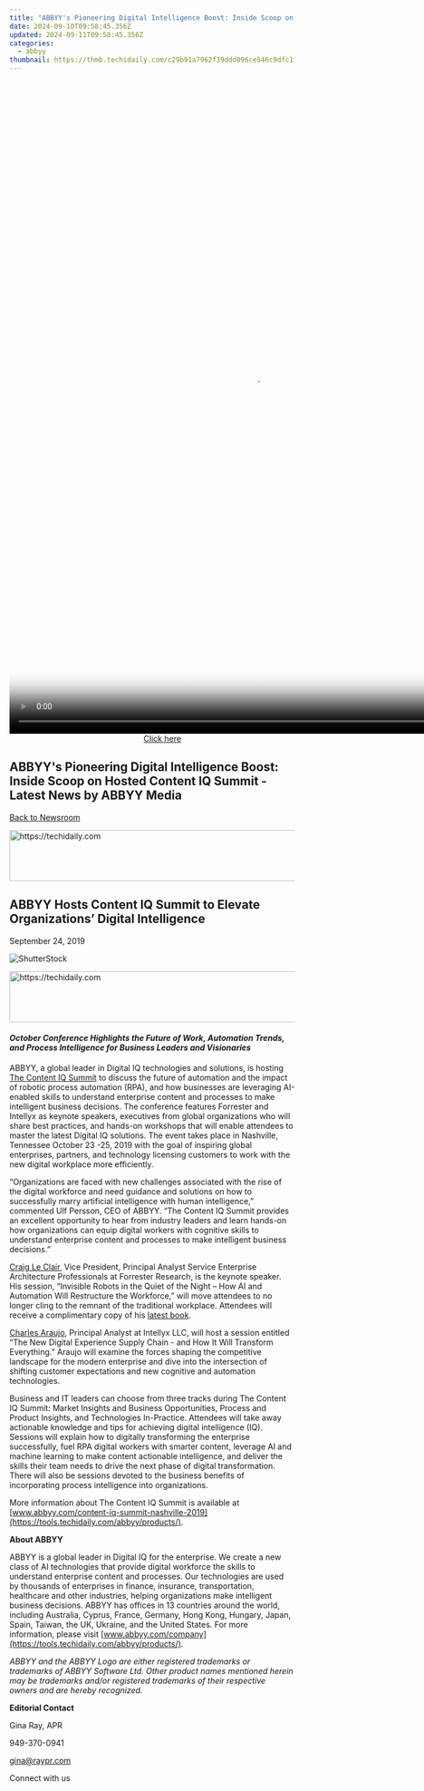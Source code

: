 ```yaml
---
title: "ABBYY's Pioneering Digital Intelligence Boost: Inside Scoop on Hosted Content IQ Summit - Latest News by ABBYY Media"
date: 2024-09-10T09:58:45.356Z
updated: 2024-09-11T09:58:45.356Z
categories:
  - abbyy
thumbnail: https://thmb.techidaily.com/c29b91a7962f39ddd096ce546c9dfc1fb01c0ff8da863bde22cbea6330385384.jpg
---
```






<!-- affiliate ads begin -->
<span id="1542129">
					<video width="864" height="1152" style="cursor:pointer"
           poster="//a.impactradius-go.com/display-clicktoplayimage/1542129.png"
           onclick="if(!this.playClicked){this.play();this.setAttribute('controls',true);this.playClicked=true;}">
	   <source src="//a.impactradius-go.com/display-ad/16836-1542129">
	   <img src="//a.impactradius-go.com/display-clicktoplayimage/1542129.png" style="border: none; height: 100%; width: 100%; object-fit: contain">
	</video>
	<div style="width:540px;text-align:center"><a href="javascript:window.open(decodeURIComponent('https%3A%2F%2F25home.pxf.io%2Fc%2F5597632%2F1542129%2F16836'), '_blank');void(0);">Click here</a></div>
</span>
<img height="0" width="0" src="https://imp.pxf.io/i/5597632/1542129/16836" style="position:absolute;visibility:hidden;" border="0" />
<!-- affiliate ads end -->




## ABBYY's Pioneering Digital Intelligence Boost: Inside Scoop on Hosted Content IQ Summit - Latest News by ABBYY Media

[Back to Newsroom](https://tools.techidaily.com/abbyy/products/)





<!-- affiliate ads begin -->
<a href="https://appsumo.8odi.net/c/5597632/2123735/7443" target="_top" id="2123735">
  <img src="//a.impactradius-go.com/display-ad/7443-2123735" border="0" alt="https://techidaily.com" width="600" height="90"/>
</a>
<img height="0" width="0" src="https://appsumo.8odi.net/i/5597632/2123735/7443" style="position:absolute;visibility:hidden;" border="0" />
<!-- affiliate ads end -->




## ABBYY Hosts Content IQ Summit to Elevate Organizations’ Digital Intelligence

September 24, 2019

![ShutterStock](https://content.abbyy.com/-/media/project/abbyy/abbyy/branchtemplates/shutterstock_1272462163_1296-x-729.jpg?h=729&iar=0&w=1296)





<!-- affiliate ads begin -->
<a href="https://appsumo.8odi.net/c/5597632/2118310/7443" target="_top" id="2118310">
  <img src="//a.impactradius-go.com/display-ad/7443-2118310" border="0" alt="https://techidaily.com" width="600" height="90"/>
</a>
<img height="0" width="0" src="https://appsumo.8odi.net/i/5597632/2118310/7443" style="position:absolute;visibility:hidden;" border="0" />
<!-- affiliate ads end -->




#### _October Conference Highlights the Future of Work, Automation Trends, and Process Intelligence for Business Leaders and Visionaries_ 

  
ABBYY, a global leader in Digital IQ technologies and solutions, is hosting [The Content IQ Summit](https://tools.techidaily.com/abbyy/products/) to discuss the future of automation and the impact of robotic process automation (RPA), and how businesses are leveraging AI-enabled skills to understand enterprise content and processes to make intelligent business decisions. The conference features Forrester and Intellyx as keynote speakers, executives from global organizations who will share best practices, and hands-on workshops that will enable attendees to master the latest Digital IQ solutions. The event takes place in Nashville, Tennessee October 23 -25, 2019 with the goal of inspiring global enterprises, partners, and technology licensing customers to work with the new digital workplace more efficiently.

“Organizations are faced with new challenges associated with the rise of the digital workforce and need guidance and solutions on how to successfully marry artificial intelligence with human intelligence,” commented Ulf Persson, CEO of ABBYY. “The Content IQ Summit provides an excellent opportunity to hear from industry leaders and learn hands-on how organizations can equip digital workers with cognitive skills to understand enterprise content and processes to make intelligent business decisions.”

[Craig Le Clair](https://tools.techidaily.com/abbyy/products/), Vice President, Principal Analyst Service Enterprise Architecture Professionals at Forrester Research, is the keynote speaker. His session, “Invisible Robots in the Quiet of the Night – How AI and Automation Will Restructure the Workforce,” will move attendees to no longer cling to the remnant of the traditional workplace. Attendees will receive a complimentary copy of his [latest book](https://www.amazon.com/gp/product/B07S71W6LV/ref=dbs%5Fa%5Fdef%5Frwt%5Fhsch%5Fvapi%5Ftkin%5Fp1%5Fi0 "Craig Le Clair: Invisible Robots in the Quiet of the Night: How AI and Automation Will Restructure the Workforce").

[Charles Araujo](https://tools.techidaily.com/abbyy/products/), Principal Analyst at Intellyx LLC, will host a session entitled “The New Digital Experience Supply Chain - and How It Will Transform Everything.” Araujo will examine the forces shaping the competitive landscape for the modern enterprise and dive into the intersection of shifting customer expectations and new cognitive and automation technologies.

Business and IT leaders can choose from three tracks during The Content IQ Summit: Market Insights and Business Opportunities, Process and Product Insights, and Technologies In-Practice. Attendees will take away actionable knowledge and tips for achieving digital intelligence (IQ). Sessions will explain how to digitally transforming the enterprise successfully, fuel RPA digital workers with smarter content, leverage AI and machine learning to make content actionable intelligence, and deliver the skills their team needs to drive the next phase of digital transformation. There will also be sessions devoted to the business benefits of incorporating process intelligence into organizations.

More information about The Content IQ Summit is available at [www.abbyy.com/content-iq-summit-nashville-2019](https://tools.techidaily.com/abbyy/products/).

  
**About ABBYY**

ABBYY is a global leader in Digital IQ for the enterprise. We create a new class of AI technologies that provide digital workforce the skills to understand enterprise content and processes. Our technologies are used by thousands of enterprises in finance, insurance, transportation, healthcare and other industries, helping organizations make intelligent business decisions. ABBYY has offices in 13 countries around the world, including Australia, Cyprus, France, Germany, Hong Kong, Hungary, Japan, Spain, Taiwan, the UK, Ukraine, and the United States. For more information, please visit [www.abbyy.com/company](https://tools.techidaily.com/abbyy/products/).

_ABBYY and the ABBYY Logo are either registered trademarks or trademarks of ABBYY Software Ltd. Other product names mentioned herein may be trademarks and/or registered trademarks of their respective owners and are hereby recognized._

**Editorial Contact**

Gina Ray, APR

949-370-0941

[gina@raypr.com](https://tools.techidaily.com/abbyy/products/)

Connect with us

<ins class="adsbygoogle"
     style="display:block"
     data-ad-format="autorelaxed"
     data-ad-client="ca-pub-7571918770474297"
     data-ad-slot="1223367746"></ins>



<ins class="adsbygoogle"
     style="display:block"
     data-ad-client="ca-pub-7571918770474297"
     data-ad-slot="8358498916"
     data-ad-format="auto"
     data-full-width-responsive="true"></ins>


